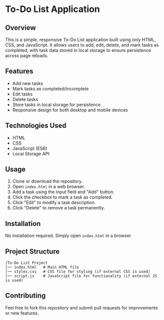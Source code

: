 # To-Do List Application

## Overview
This is a simple, responsive To-Do List application built using only HTML, CSS, and JavaScript. It allows users to add, edit, delete, and mark tasks as completed, with task data stored in local storage to ensure persistence across page reloads.

## Features
- Add new tasks
- Mark tasks as completed/incomplete
- Edit tasks
- Delete tasks
- Store tasks in local storage for persistence
- Responsive design for both desktop and mobile devices

## Technologies Used
- HTML
- CSS
- JavaScript (ES6)
- Local Storage API

## Usage
1. Clone or download the repository.
2. Open `index.html` in a web browser.
3. Add a task using the input field and "Add" button.
4. Click the checkbox to mark a task as completed.
5. Click "Edit" to modify a task description.
6. Click "Delete" to remove a task permanently.

## Installation
No installation required. Simply open `index.html` in a browser.

## Project Structure
```
/To-Do List Project
│── index.html   # Main HTML file
│── styles.css   # CSS file for styling (if external CSS is used)
│── script.js    # JavaScript file for functionality (if external JS is used)
```

## Contributing
Feel free to fork this repository and submit pull requests for improvements or new features. 

